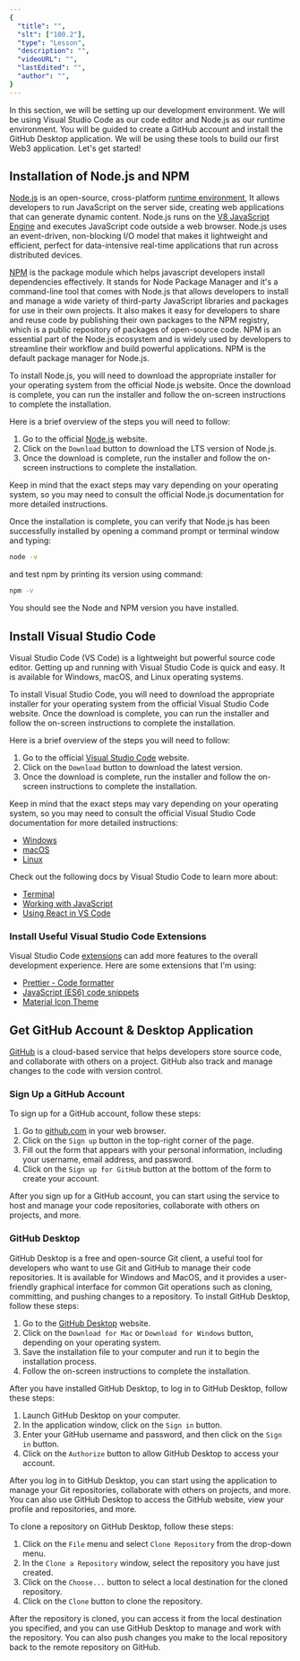 ```yaml
---
{
  "title": "",
  "slt": ["100.2"],
  "type": "Lesson",
  "description": "",
  "videoURL": "",
  "lastEdited": "",
  "author": "",
}
---
```


In this section, we will be setting up our development environment. We will be using Visual Studio Code as our code editor and Node.js as our runtime environment. You will be guided to create a GitHub account and install the GitHub Desktop application. We will be using these tools to build our first Web3 application. Let's get started!

## Installation of Node.js and NPM

[Node.js](https://nodejs.org/) is an open-source, cross-platform [runtime environment](https://en.wikipedia.org/wiki/Runtime_system), It allows developers to run JavaScript on the server side, creating web applications that can generate dynamic content. Node.js runs on the [V8 JavaScript Engine](<https://en.wikipedia.org/wiki/V8_(JavaScript_engine)>) and executes JavaScript code outside a web browser. Node.js uses an event-driven, non-blocking I/O model that makes it lightweight and efficient, perfect for data-intensive real-time applications that run across distributed devices.

[NPM](https://www.npmjs.com/) is the package module which helps javascript developers install dependencies effectively. It stands for Node Package Manager and it's a command-line tool that comes with Node.js that allows developers to install and manage a wide variety of third-party JavaScript libraries and packages for use in their own projects. It also makes it easy for developers to share and reuse code by publishing their own packages to the NPM registry, which is a public repository of packages of open-source code. NPM is an essential part of the Node.js ecosystem and is widely used by developers to streamline their workflow and build powerful applications. NPM is the default package manager for Node.js.

To install Node.js, you will need to download the appropriate installer for your operating system from the official Node.js website. Once the download is complete, you can run the installer and follow the on-screen instructions to complete the installation.

Here is a brief overview of the steps you will need to follow:

1. Go to the official [Node.js](https://nodejs.org/) website.
2. Click on the `Download` button to download the LTS version of Node.js.
3. Once the download is complete, run the installer and follow the on-screen instructions to complete the installation.

Keep in mind that the exact steps may vary depending on your operating system, so you may need to consult the official Node.js documentation for more detailed instructions.

Once the installation is complete, you can verify that Node.js has been successfully installed by opening a command prompt or terminal window and typing:

```bash
node -v
```

and test npm by printing its version using command:

```bash
npm -v
```

You should see the Node and NPM version you have installed.

## Install Visual Studio Code

Visual Studio Code (VS Code) is a lightweight but powerful source code editor. Getting up and running with Visual Studio Code is quick and easy. It is available for Windows, macOS, and Linux operating systems.

To install Visual Studio Code, you will need to download the appropriate installer for your operating system from the official Visual Studio Code website. Once the download is complete, you can run the installer and follow the on-screen instructions to complete the installation.

Here is a brief overview of the steps you will need to follow:

1. Go to the official [Visual Studio Code](https://code.visualstudio.com/) website.
2. Click on the `Download` button to download the latest version.
3. Once the download is complete, run the installer and follow the on-screen instructions to complete the installation.

Keep in mind that the exact steps may vary depending on your operating
system, so you may need to consult the official Visual Studio Code
documentation for more detailed instructions:

- [Windows](https://code.visualstudio.com/docs/setup/windows)
- [macOS](https://code.visualstudio.com/docs/setup/mac)
- [Linux](https://code.visualstudio.com/docs/setup/linux)

Check out the following docs by Visual Studio Code to learn more about:

- [Terminal](https://code.visualstudio.com/docs/terminal/basics)
- [Working with JavaScript](https://code.visualstudio.com/docs/nodejs/working-with-javascript)
- [Using React in VS Code](https://code.visualstudio.com/docs/nodejs/reactjs-tutorial)

### Install Useful Visual Studio Code Extensions

Visual Studio Code [extensions](https://code.visualstudio.com/docs/nodejs/extensions) can add more features to the overall development experience. Here are
some extensions that I'm using:

- [Prettier - Code formatter](https://marketplace.visualstudio.com/items?itemName=esbenp.prettier-vscode)
- [JavaScript (ES6) code snippets](https://marketplace.visualstudio.com/items?itemName=xabikos.JavaScriptSnippets)
- [Material Icon Theme](https://marketplace.visualstudio.com/items?itemName=PKief.material-icon-theme)

## Get GitHub Account & Desktop Application

[GitHub](https://github.com/) is a cloud-based service that helps developers store source code, and
collaborate with others on a project. GitHub also track and manage
changes to the code with version control.

### Sign Up a GitHub Account

To sign up for a GitHub account, follow these steps:

1. Go to [github.com](https://github.com/signup) in your web browser.
2. Click on the `Sign up` button in the top-right corner of the page.
3. Fill out the form that appears with your personal information, including your username, email address, and password.
4. Click on the `Sign up for GitHub` button at the bottom of the form to create your account.

After you sign up for a GitHub account, you can start using the service
to host and manage your code repositories, collaborate with others on
projects, and more.

### GitHub Desktop

GitHub Desktop is a free and open-source Git client, a useful tool for
developers who want to use Git and GitHub to manage their code
repositories. It is available for Windows and MacOS, and it provides a
user-friendly graphical interface for common Git operations such as
cloning, committing, and pushing changes to a repository. To install
GitHub Desktop, follow these steps:

1. Go to the [GitHub Desktop](https://desktop.github.com/) website.
2. Click on the `Download for Mac` or `Download for Windows` button, depending on your operating system.
3. Save the installation file to your computer and run it to begin the installation process.
4. Follow the on-screen instructions to complete the installation.

After you have installed GitHub Desktop, to log in to GitHub Desktop,
follow these steps:

1. Launch GitHub Desktop on your computer.
2. In the application window, click on the `Sign in` button.
3. Enter your GitHub username and password, and then click on the `Sign in` button.
4. Click on the `Authorize` button to allow GitHub Desktop to access your
   account.

After you log in to GitHub Desktop, you can start using the application to manage your Git repositories, collaborate with others on projects, and more. You can also use GitHub Desktop to access the GitHub website, view your profile and repositories, and more.

To clone a repository on GitHub Desktop, follow these steps:

1. Click on the `File` menu and select `Clone Repository` from the drop-down menu.
2. In the `Clone a Repository` window, select the repository you have just created.
3. Click on the `Choose...` button to select a local destination for the cloned repository.
4. Click on the `Clone` button to clone the repository.

After the repository is cloned, you can access it from the local destination you specified, and you can use GitHub Desktop to manage and work with the repository. You can also push changes you make to the local repository back to the remote repository on GitHub.
